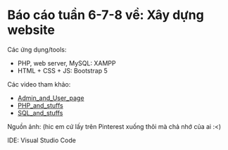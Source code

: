 # Báo cáo tuần 6-7-8 về: Xây dựng website
Các ứng dụng/tools:
* PHP, web server, MySQL: XAMPP
* HTML + CSS + JS: Bootstrap 5

Các video tham khảo:
* [Admin_and_User_page](https://youtu.be/fC3j2U_UZrQ)
* [PHP_and_stuffs](https://youtu.be/BUCiSSyIGGU)
* [SQL_and_stuffs](https://youtu.be/nWeW3sCmD2k)

Nguồn ảnh: (hic em cứ lấy trên Pinterest xuống thôi mà chả nhớ của ai :<)

IDE: Visual Studio Code